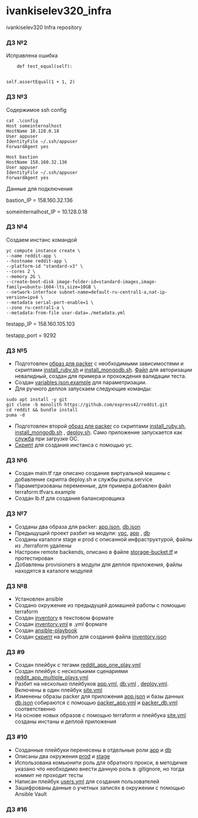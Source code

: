 # ivankiselev320_infra

ivankiselev320 Infra repository

### ДЗ №2

Исправлена ошибка

```
    def test_equal(self):


self.assertEqual(1 + 1, 2)
```

### ДЗ №3

Содержимое ssh config

```
cat .\config
Host someinternalhost
HostName 10.128.0.18
User appuser
IdentityFile ~/.ssh/appuser
ForwardAgent yes

Host bastion
HostName 158.160.32.136
User appuser
IdentityFile ~/.ssh/appuser
ForwardAgent yes
```

Данные для подключения

bastion_IP = 158.160.32.136

someinternalhost_IP = 10.128.0.18

### ДЗ №4

Создаем инстанс командой

```
yc compute instance create \
--name reddit-app \
--hostname reddit-app \
--platform-id "standard-v3" \
--cores 2 \
--memory 2G \
--create-boot-disk image-folder-id=standard-images,image-family=ubuntu-1604-lts,size=10GB \
--network-interface subnet-name=default-ru-central1-a,nat-ip-version=ipv4 \
--metadata serial-port-enable=1 \
--zone ru-central1-a \
--metadata-from-file user-data=./metadata.yml
```

testapp_IP = 158.160.105.103

testapp_port = 9292

### ДЗ №5

- Подготовлен [образ для packer](/packer/ubuntu16.json) с необходимыми зависимостями и
  скриптами [install_ruby.sh](/packer/scripts/install_ruby.sh)
  и [install_mongodb.sh](/packer/scripts/install_mongodb.sh). [Файл](/packer/service-account-key.json.example) для
  авторизации невалидный, создан для примера и прохождения валидации теста.
- Создан [variables.json.example](/packer/variables.json.example) для параметризации.
- Для ручного деплоя запускаем следующие команды:

```
sudo apt install -y git
git clone -b monolith https://github.com/express42/reddit.git
cd reddit && bundle install
puma -d
```

- Подготовлен второй [образ для packer](/packer/immutable.json) со
  скриптами [install_ruby.sh](/packer/scripts/install_ruby.sh), [install_mongodb.sh](/packer/scripts/install_mongodb.sh)
  , [deploy.sh](/packer/scripts/deploy.sh). Само приложение запускается как [служба](/packer/files/reddit.service) при
  загрузке ОС.
- [Скрипт](/config-scripts/create-reddit-vm.sh) для создания инстанса с помощью yc.

### ДЗ №6

- Создан main.tf где описано создание виртуальной машины с добавление скрипта deploy.sh и службы puma.service
- Параметризованы переменные, для примера добавлен файл terraform.tfvars.example
- Создан lb.tf для создания балансировщика

### ДЗ №7

- Созданы два образа для packer: [app.json](packer/app.json), [db.json](packer/db.json)
- Предыщущий проект разбит на модули: [vpc](terraform/modules/vpc/main.tf), [app](terraform/modules/app/main.tf)
  , [db](terraform/modules/db/main.tf)
- Созданы каталоги stage и prod с описанной инфраструктурой, файлы из ./terraform удалены
- Настроен remote backends, описано в файле [storage-bucket.tf](terraform/storage-bucket.tf) и протестирован
- Добавлены provisioners в модули для деплоя приложения, файлы находятся в каталоге модулей

### ДЗ №8

- Установлен ansible
- Создано окружение из предыдущей домашней работы с помощью terraform
- Создан [inventory](ansible/old/inventory) в текстовом формате
- Создан [inventory.yml](ansible/inventory.yml) в .yml формате
- Создан [ansible-playbook](ansible/old/clone.yml)
- Создан [скрипт](ansible/old/inventory.py) на python для создания файла [inventory.json](ansible/old/inventory.json)

### ДЗ #9

- Создан плейбук с тегами [reddit_app_one_play.yml](ansible/old/reddit_app_one_play.yml)
- Создан плейбук с несколькими сценариями [reddit_app_multiple_plays.yml](ansible/old/reddit_app_multiple_plays.yml)
- Разбит на несколько плейбуков [app.yml](ansible/playbooks/app.yml), [db.yml](ansible/playbooks/db.yml)
  , [deploy.yml](ansible/playbooks/deploy.yml). Включены в один плейбук [site.yml](ansible/playbooks/site.yml)
- Изменены образы packer для приложения [app.json](packer/app.json) и базы данных [db.json](packer/db.json) собираются с
  помощью [packer_app.yml](packer/ansible/packer_app.yml) и [packer_db.yml](packer/ansible/packer_db.yml) соответственно
- На основе новых образов с помощью terraform и плейбука [site.yml](ansible/playbooks/site.yml) созданы инстаны и деплой
  приложения

### ДЗ #10

- Созданные плейбуки перенесены в отдельные роли [app](ansible/roles/app) и [db](ansible/roles/db)
- Описаны два окружения [prod](ansible/environments/prod) и [stage](ansible/environments/stage)
- Использована комьюнити роль для обратного прокси, в методичке указано что необходимо внести данную роль в .gitignore,
  но тогда коммит не проходит тесты
- Написан плейбук [users.yml](ansible/playbooks/users.yml) для создания пользователей
- Зашифрованы данные о учетных записях в окружении с помощью Ansible Vault

### ДЗ #16

